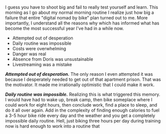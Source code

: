 I guess you have to shoot big and fail to really test yourself and learn. This morning as I go about my normal morning routine I realize just how big a failure that entire "digital nomad by bike" plan turned out to me. More importantly, I understand all the reasons why which has informed what has become the most successful year I've had in a while now.

- Attempted out of desperation
- Daily routine was impossible
- Costs were overwhelming
- Danger was real
- Absence from Doris was unsustainable
- Livestreaming was a mistake

***Attempted out of desperation.*** The only reason I even attempted it was because I desperately needed to get out of that apartment prison. That was the motivator. It made me irrationally optimistic that I could make it work.

***Daily routine was impossible.*** Realizing this is what triggered this memory. I would have had to wake up, break camp, then bike someplace where I could work for eight hours, then conclude work, find a place to sleep, and do it all over again. Add in the complexity of finding enough calories to fuel a 3-5 hour bike ride every day and the weather and you get a completely impossible daily routine. Hell, just biking three hours per day during training now is hard enough to work into a routine that 